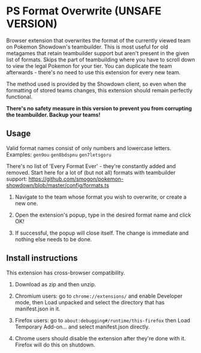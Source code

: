 # PS Format Overwrite (UNSAFE VERSION)

Browser extension that overwrites the format of the currently viewed team on Pokemon Showdown's teambuilder. This is most useful for old metagames that retain teambuilder support but aren't present in the given list of formats. Skips the part of teambuilding where you have to scroll down to view the legal Pokemon for your tier. You can duplicate the team afterwards - there's no need to use this extension for every new team.

The method used is provided by the Showdown client, so even when the formatting of stored teams changes, this extension should remain perfectly functional.

**There's no safety measure in this version to prevent you from corrupting the teambuilder. Backup your teams!**

## Usage

Valid format names consist of only numbers and lowercase letters. Examples: `gen9ou` `gen8bdspnu` `gen7letsgoru`

There's no list of 'Every Format Ever' - they're constantly added and removed. Start here for a lot of (but not all) formats with teambuilder support: https://github.com/smogon/pokemon-showdown/blob/master/config/formats.ts

1. Navigate to the team whose format you wish to overwrite, or create a new one.

2. Open the extension's popup, type in the desired format name and click OK!

3. If successful, the popup will close itself. The change is immediate and nothing else needs to be done.

## Install instructions

This extension has cross-browser compatibility.

1. Download as zip and then unzip.

2. Chromium users: go to `chrome://extensions/` and enable Developer mode, then Load unpacked and select the directory that has manifest.json in it.

2. Firefox users: go to `about:debugging#/runtime/this-firefox` then Load Temporary Add-on... and select manifest.json directly.

3. Chrome users should disable the extension after they're done with it. Firefox will do this on shutdown.
